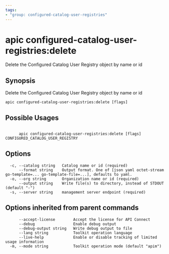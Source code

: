 ```yaml
---
tags:
- "group: configured-catalog-user-registries"
---
```

# apic configured-catalog-user-registries:delete

Delete the Configured Catalog User Registry object by name or id

## Synopsis

Delete the Configured Catalog User Registry object by name or id

```
apic configured-catalog-user-registries:delete [flags]
```

## Possible Usages

```

      apic configured-catalog-user-registries:delete [flags] CONFIGURED_CATALOG_USER_REGISTRY

```

## Options

```
  -c, --catalog string   Catalog name or id (required)
      --format string    Output format. One of [json yaml octet-stream go-template=... go-template-file=...], defaults to yaml.
  -o, --org string       Organization name or id (required)
      --output string    Write file(s) to directory, instead of STDOUT (default "-")
  -s, --server string    management server endpoint (required)
```

## Options inherited from parent commands

```
      --accept-license        Accept the license for API Connect
      --debug                 Enable debug output
      --debug-output string   Write debug output to file
      --lang string           Toolkit operation language
      --live-help             Enable or disable tracking of limited usage information
  -m, --mode string           Toolkit operation mode (default "apim")
```
